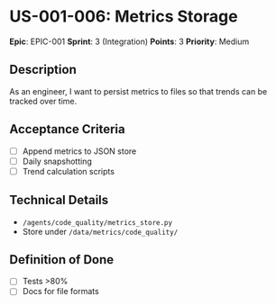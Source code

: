 # US-001-006: Metrics Storage

**Epic**: EPIC-001
**Sprint**: 3 (Integration)
**Points**: 3
**Priority**: Medium

## Description
As an engineer, I want to persist metrics to files so that trends can be tracked over time.

## Acceptance Criteria
- [ ] Append metrics to JSON store
- [ ] Daily snapshotting
- [ ] Trend calculation scripts

## Technical Details
- `/agents/code_quality/metrics_store.py`
- Store under `/data/metrics/code_quality/`

## Definition of Done
- [ ] Tests >80%
- [ ] Docs for file formats
